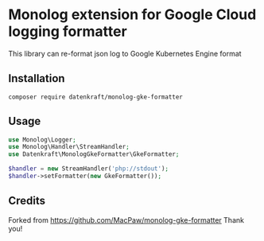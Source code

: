 # Monolog extension for Google Cloud logging formatter

This library can re-format json log to Google Kubernetes Engine format 

## Installation

```
composer require datenkraft/monolog-gke-formatter
```

## Usage

```php
use Monolog\Logger;
use Monolog\Handler\StreamHandler;
use Datenkraft\MonologGkeFormatter\GkeFormatter;

$handler = new StreamHandler('php://stdout');
$handler->setFormatter(new GkeFormatter());
```

## Credits

Forked from https://github.com/MacPaw/monolog-gke-formatter
Thank you!
